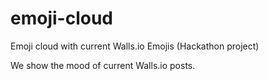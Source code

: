 # emoji-cloud
Emoji cloud with current Walls.io Emojis (Hackathon project)

We show the mood of current Walls.io posts. 
